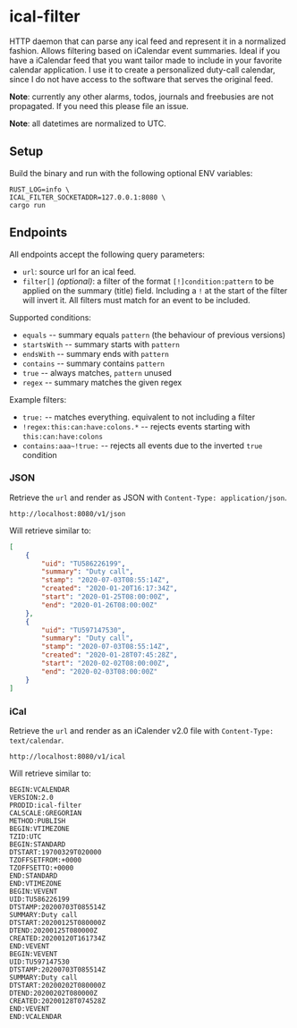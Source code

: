 # ical-filter
HTTP daemon that can parse any ical feed and represent it in a normalized fashion. Allows filtering based on iCalendar event summaries. Ideal if you have a iCalendar feed that you want tailor made to include in your favorite calendar application. I use it to create a personalized duty-call calendar, since I do not have access to the software that serves the original feed.

**Note**: currently any other alarms, todos, journals and freebusies are not propagated. If you need this please file an issue.

**Note**: all datetimes are normalized to UTC.

## Setup

Build the binary and run with the following optional ENV variables:

```
RUST_LOG=info \
ICAL_FILTER_SOCKETADDR=127.0.0.1:8080 \
cargo run
```

## Endpoints

All endpoints accept the following query parameters:

* `url`: source url for an ical feed.
* `filter[]` *(optional)*: a filter of the format
  `[!]condition:pattern` to be applied on the summary (title) field.
  Including a `!` at the start of the filter will invert it. All filters must
  match for an event to be included.

Supported conditions:
* `equals` -- summary equals `pattern` (the behaviour of previous versions)
* `startsWith` -- summary starts with `pattern`
* `endsWith` -- summary ends with `pattern`
* `contains` -- summary contains `pattern`
* `true` -- always matches, `pattern` unused
* `regex` -- summary matches the given regex

Example filters:
* `true:` -- matches everything. equivalent to not including a filter
* `!regex:this:can:have:colons.*` -- rejects events starting with `this:can:have:colons`
* `contains:aaa~!true:` -- rejects all events due to the inverted `true` condition

### JSON
Retrieve the `url` and render as JSON with `Content-Type: application/json`.
```
http://localhost:8080/v1/json
```

Will retrieve similar to:
```json
[
    {
        "uid": "TU586226199",
        "summary": "Duty call",
        "stamp": "2020-07-03T08:55:14Z",
        "created": "2020-01-20T16:17:34Z",
        "start": "2020-01-25T08:00:00Z",
        "end": "2020-01-26T08:00:00Z"
    },
    {
        "uid": "TU597147530",
        "summary": "Duty call",
        "stamp": "2020-07-03T08:55:14Z",
        "created": "2020-01-28T07:45:28Z",
        "start": "2020-02-02T08:00:00Z",
        "end": "2020-02-03T08:00:00Z"
    }
]
```


### iCal
Retrieve the `url` and render as an iCalender v2.0 file with `Content-Type: text/calendar`.
```
http://localhost:8080/v1/ical
```

Will retrieve similar to:
```ical
BEGIN:VCALENDAR
VERSION:2.0
PRODID:ical-filter
CALSCALE:GREGORIAN
METHOD:PUBLISH
BEGIN:VTIMEZONE
TZID:UTC
BEGIN:STANDARD
DTSTART:19700329T020000
TZOFFSETFROM:+0000
TZOFFSETTO:+0000
END:STANDARD
END:VTIMEZONE
BEGIN:VEVENT
UID:TU586226199
DTSTAMP:20200703T085514Z
SUMMARY:Duty call
DTSTART:20200125T080000Z
DTEND:20200125T080000Z
CREATED:20200120T161734Z
END:VEVENT
BEGIN:VEVENT
UID:TU597147530
DTSTAMP:20200703T085514Z
SUMMARY:Duty call
DTSTART:20200202T080000Z
DTEND:20200202T080000Z
CREATED:20200128T074528Z
END:VEVENT
END:VCALENDAR
```
